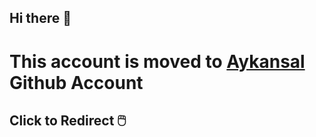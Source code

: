 ## Hi there 👋

# This account is moved to [Aykansal](https://github.com/aykansal) Github Account

## Click to Redirect 🖱️
